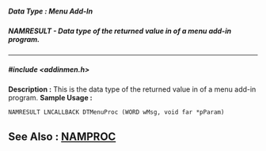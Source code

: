 ##### Data Type : Menu Add-In
##### NAMRESULT - Data type of the returned value in of a menu add-in program.
---
##### #include <addinmen.h>
**Description :**
This is the data type of the returned value in of a menu add-in program.
**Sample Usage :**
```
NAMRESULT LNCALLBACK DTMenuProc (WORD wMsg, void far *pParam)
```
**See Also :**
[NAMPROC](D:/md_files/NAMPROC.md)
---
